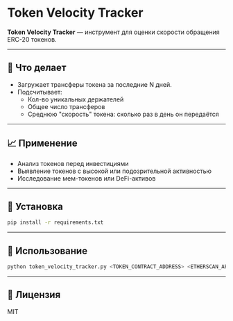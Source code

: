 # Token Velocity Tracker

**Token Velocity Tracker** — инструмент для оценки скорости обращения ERC-20 токенов.

---

## 🚀 Что делает

- Загружает трансферы токена за последние N дней.
- Подсчитывает:
  - Кол-во уникальных держателей
  - Общее число трансферов
  - Среднюю "скорость" токена: сколько раз в день он передаётся

---

## 📈 Применение

- Анализ токенов перед инвестициями
- Выявление токенов с высокой или подозрительной активностью
- Исследование мем-токенов или DeFi-активов

---

## 🔧 Установка

```bash
pip install -r requirements.txt
```

---

## 🧪 Использование

```bash
python token_velocity_tracker.py <TOKEN_CONTRACT_ADDRESS> <ETHERSCAN_API_KEY> --days 14
```

---

## 📄 Лицензия

MIT
